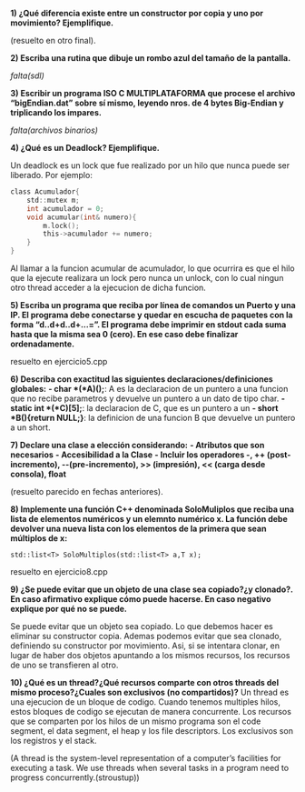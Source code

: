 **1) ¿Qué diferencia existe entre un constructor por copia y uno por movimiento? Ejemplifique.**

(resuelto en otro final).

**2) Escriba una rutina que dibuje un rombo azul del tamaño de la pantalla.**

*falta(sdl)*

**3) Escribir un programa ISO C MULTIPLATAFORMA que procese el archivo “bigEndian.dat” sobre sí mismo, leyendo nros. de 4 bytes Big-Endian y triplicando los impares.**

*falta(archivos binarios)*

**4) ¿Qué es un Deadlock? Ejemplifique.**

Un deadlock es un lock que fue realizado por un hilo que nunca puede ser liberado. Por ejemplo:

```c
class Acumulador{
	std::mutex m;
	int acumulador = 0;
	void acumular(int& numero){
		m.lock();
		this->acumulador += numero;
	}
}
```
Al llamar a la funcion acumular de acumulador, lo que ocurrira es que el hilo que la ejecute realizara un lock pero nunca un unlock, con lo cual ningun otro thread acceder a la ejecucion de dicha funcion.

**5) Escriba un programa que reciba por línea de comandos un Puerto y una IP. El programa debe conectarse y quedar en escucha de paquetes con la forma “d..d+d..d+...=”. El programa debe imprimir en stdout cada suma hasta que la misma sea 0 (cero). En ese caso debe finalizar ordenadamente.**

resuelto en ejercicio5.cpp

**6) Describa con exactitud las siguientes declaraciones/definiciones globales:**
		**- char *(*A)();**: A es la declaracion de un puntero a una funcion que no recibe parametros y devuelve un puntero a un dato de tipo char.
		**- static int *(*C)[5];**: la declaracion de C, que es un puntero a un
		**- short *B(){return NULL;}**: la definicion de una funcion B que devuelve un puntero a un short.

**7) Declare una clase a elección considerando:**
		**- Atributos que son necesarios**
		**- Accesibilidad a la Clase**
		**- Incluir los operadores -, ++ (post-incremento), --(pre-incremento), >> (impresión), << (carga desde consola), float**

(resuelto parecido en fechas anteriores).

**8) Implemente una función C++ denominada SoloMuliplos que reciba una lista de elementos numéricos y un elemnto numérico x. La función debe devolver una nueva lista con los elementos de la primera que sean múltiplos de x:**
```
std::list<T> SoloMultiplos(std::list<T> a,T x);
```
resuelto en ejercicio8.cpp

**9) ¿Se puede evitar que un objeto de una clase sea copiado?¿y clonado?. En caso afirmativo explique cómo puede hacerse. En caso negativo explique por qué no se puede.**

Se puede evitar que un objeto sea copiado. Lo que debemos hacer es eliminar su constructor copia. Ademas podemos evitar que sea clonado, definiendo su constructor por movimiento. Asi, si se intentara clonar, en lugar de haber dos objetos apuntando a los mismos recursos, los recursos de uno se transfieren al otro.  

**10) ¿Qué es un thread?¿Qué recursos comparte con otros threads del mismo proceso?¿Cuales son exclusivos (no compartidos)?**
Un thread es una ejecucion de un bloque de codigo. Cuando tenemos multiples hilos, estos bloques de codigo se ejecutan de manera concurrente. Los recursos que se comparten por los hilos de un mismo programa son el code segment, el data segment, el heap y los file descriptors. Los exclusivos son los registros y el stack.

(A thread is the system-level representation of a computer’s facilities for executing a task. We use threads when several tasks in a program need to progress concurrently.(stroustup))
